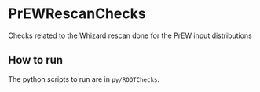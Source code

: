 # PrEWRescanChecks
Checks related to the Whizard rescan done for the PrEW input distributions


## How to run

The python scripts to run are in `py/ROOTChecks`.